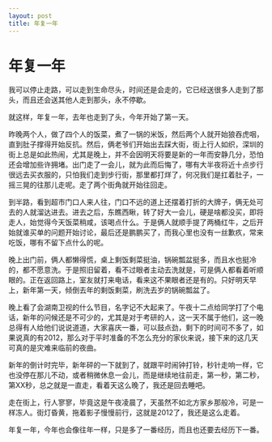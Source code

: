 ```yaml
---
layout: post
title: 年复一年  
---
```


# 年复一年 

我可以停止走路，可以走到生命尽头，时间还是会走的，它已经送很多人走到了那头，而且还会送其他人走到那头，永不停歇。
 
就这样，年复一年，去年也走到了头，今年开始了第一天。
 
昨晚两个人，做了四个人的饭菜，煮了一锅的米饭，然后两个人就开始狼吞虎咽，直到肚子撑得开始反抗。然后，俩老爷们开始出去踩大街，街上行人如织，深圳的街上总是如此热闹，尤其是晚上，并不会因明天将要是新的一年而安静几分，恐怕还会增加些许拥堵。出门走了一会儿，就为此而后悔了，哪有大半夜将近十点步行很远去买衣服的，只怕我们走到步行街，那里都打烊了，何况我们是扛着肚子，一摇三晃的往那儿走呢。走了两个街角就开始往回走。
 
到半路，看到超市门口人来人往，门口不远的道上还摆着打折的大牌子，俩无处可去的人就溜达进去。进去之后，东瞧西瞅，转了好大一会儿，硬是啥都没买，即将走人，始觉得今天饭菜稍咸，该喝点什么。于是俩人就顺手提了两桶红牛，之后开始就谁买单的问题开始讨论，最后还是鹏鹏买了，而我心里也没有一丝歉疚，常来吃饭，哪有不留下点什么的呢。
 
晚上出门前，俩人都懒得慌，桌上剩饭剩菜挺油，锅碗瓢盆挺多，而且水也挺冷的，都不愿意洗。于是照旧留着，看不过眼者主动去洗就是，可是俩人都看着听顺眼的。正在返回路上，室友就打来电话，看来这不果眼者还是有的。只好明天早上，新年第一天，倾倒去年的剩饭剩菜，刷洗去岁的锅碗瓢盆了。
 
晚上看了会湖南卫视的什么节目，名字记不大起来了。午夜十二点给同学打了个电话，新年的问候还是不可少的，尤其是对于考研的人，这一天不属于他们，这一晚总得有人给他们说说道道，大家喜庆一番，可以鼓点劲，剩下的时间可不多了，如果说真的有2012，那么对于平时准备的不怎么充分的家伙来说，接下来的这几天可真的是灾难来临前的夜曲。
 
新年的倒计时完毕，新年砰的一下就到了，就跟平时闹钟打铃，秒针走响一样，它也没停在那儿不动，或者稍微休息一会儿，而是继续地往前走，第一秒，第二秒，第XX秒，总之就是一直走，看着天这么晚了，我还是回去睡吧。
 
走在街上，行人寥寥，毕竟这是午夜凌晨了，天虽然不如北方家乡那般冷，可是一样冻人。街灯昏黄，拖着影子慢慢前行，这就是2012了，我还是这么走着。
 
年复一年，今年也会像往年一样，只是多了一番经历，而且也还要去经历下一番。